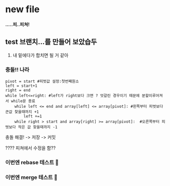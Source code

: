 # new file 

#### .....피..피쳐!

## test 브랜치...를 만들어 보았습두 
1. 내 밑에다가 합치면 될 거 같아

### 충돌!! 나라
    pivot = start #피벗값 설정:첫번째원소
    left = start+1
    right = end
    while left<=right: #left가 right보다 크면 ? 엇갈린 경우이기 때문에 분할이루어져서 while문 종료
        while left <= end and array[left] <= array[pivot]: #왼쪽부터 피벗보다 큰값 찾을때까지 +1
            left +=1
        while right > start and array[right] >= array[pivot]:  #오른쪽부터 피벗보다 작은 값 찾을때까지 -1

충돌 해결! -> 저장 -> 커밋

???? 피쳐에서 수정을 함?? 

### 이번엔 rebase 테스트 🚀

### 이번엔 merge 테스트 🥰